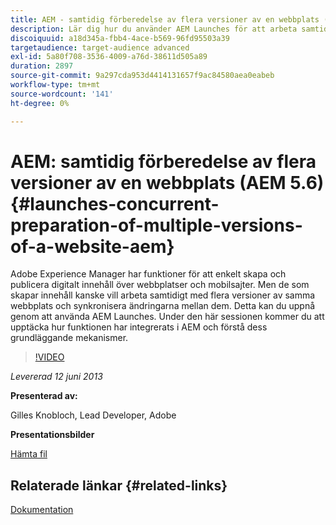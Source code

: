 ```yaml
---
title: AEM - samtidig förberedelse av flera versioner av en webbplats (AEM 5.6)
description: Lär dig hur du använder AEM Launches för att arbeta samtidigt på flera versioner av samma webbplats och synkronisera ändringar mellan dem. Se hur AEM Launches har integrerats i AEM och läs om dess grundläggande mekanismer.
discoiquuid: a18d345a-fbb4-4ace-b569-96fd95503a39
targetaudience: target-audience advanced
exl-id: 5a80f708-3536-4009-a76d-38611d505a89
duration: 2897
source-git-commit: 9a297cda953d4414131657f9ac84580aea0eabeb
workflow-type: tm+mt
source-wordcount: '141'
ht-degree: 0%

---
```


# AEM: samtidig förberedelse av flera versioner av en webbplats (AEM 5.6) {#launches-concurrent-preparation-of-multiple-versions-of-a-website-aem}

Adobe Experience Manager har funktioner för att enkelt skapa och publicera digitalt innehåll över webbplatser och mobilsajter. Men de som skapar innehåll kanske vill arbeta samtidigt med flera versioner av samma webbplats och synkronisera ändringarna mellan dem. Detta kan du uppnå genom att använda AEM Launches. Under den här sessionen kommer du att upptäcka hur funktionen har integrerats i AEM och förstå dess grundläggande mekanismer.

>[!VIDEO](https://video.tv.adobe.com/v/19579/?quality=9)

*Levererad 12 juni 2013*

**Presenterad av:**

Gilles Knobloch, Lead Developer, Adobe

**Presentationsbilder**

[Hämta fil](assets/2013-06-12-launches-cqgems.pdf)

## Relaterade länkar {#related-links}

[Dokumentation](https://docs.adobe.com/docs/en/cq/current/wcm/launches.html)

<!--
[Get back to the Overview](https://helpx.adobe.com/se/experience-manager/kt/eseminars/gems/aem-index.html)
-->
